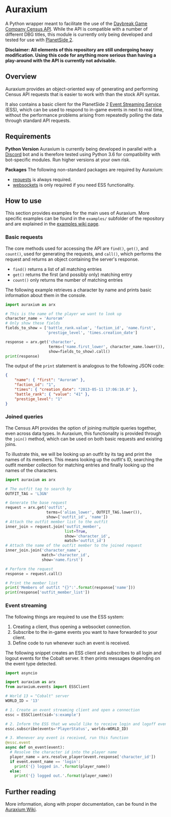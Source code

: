# Auraxium

A Python wrapper meant to facilitate the use of the [Daybreak Game Company Census API](https://census.daybreakgames.com/). While the API is compatible with a number of different DBG titles, this module is currently only being developed and tested for use with [PlanetSide 2](https://www.planetside2.com/).

**Disclaimer: All elements of this repository are still undergoing heavy modification. Using this code for anything more serious than having a play-around with the API is currently not advisable.**

## Overview

Auraxium provides an object-oriented way of generating and performing Census API requests that is easier to work with than the stock API syntax.

It also contains a basic client for the PlanetSide 2 [Event Streaming Service](https://census.daybreakgames.com/#what-is-websocket) (ESS), which can be used to respond to in-game events in next to real time, without the performance problems arising from repeatedly polling the data through standard API requests.

## Requirements

**Python Version**
Auraxium is currently being developed in parallel with a [Discord](https://discordapp.com/) bot and is therefore tested using Python 3.6 for compatibility with bot-specific modules. Run higher versions at your own risk.

**Packages**
The following non-standard packages are required by Auraxium:

- [requests](https://github.com/requests/requests) is always required.
- [websockets](https://github.com/aaugustin/websockets) is only required if you need ESS functionality.

## How to use

This section provides examples for the main uses of Auraxium. More specific examples can be found in the `examples/` subfolder of the repository and are explained in the [examples wiki page](https://github.com/leonhard-s/auraxium/wiki/Examples).

### Basic requests

The core methods used for accessing the API are `find()`, `get()`, and `count()`, used for generating the requests, and `call()`, which performs the request and returns an object containing the server's response.

* `find()` returns a list of all matching entries
* `get()` returns the first (and possibly only) matching entry
* `count()` only returns the number of matching entries

The following example retrieves a character by name and prints basic information about them in the console.

```py
import auraxium as arx

# This is the name of the player we want to look up
character_name = 'Auroram'
# Only show these fields
fields_to_show = ['battle_rank.value', 'faction_id', 'name.first',
                  'prestige_level', 'times.creation_date']

response = arx.get('character',
                   terms=('name.first_lower', character_name.lower()),
                   show=fields_to_show).call()
print(response)
```

The output of the `print` statement is analogous to the following JSON code:

```json
{
	"name": { "first": "Auroram" },
	"faction_id": "1",
	"times": { "creation_date": "2013-05-11 17:06:10.0" },
	"battle_rank": { "value": "41" },
	"prestige_level": "1"
}
```

### Joined queries

The Census API provides the option of joining multiple queries together, even across data types. In Auraxium, this functionality is provided through the `join()` method, which can be used on both basic requests and existing joins.

To illustrate this, we will be looking up an outfit by its tag and print the names of its members. This means looking up the outfit's ID, searching the outfit member collection for matching entries and finally looking up the names of the characters.

```py
import auraxium as arx

# The outfit tag to search by
OUTFIT_TAG = 'L3GN'

# Generate the base request
request = arx.get('outfit',
                  terms=('alias_lower', OUTFIT_TAG.lower()),
                  show=['outfit_id', 'name'])
# Attach the outfit member list to the outfit
inner_join = request.join('outfit_member',
                          list=True,
                          show='character_id',
                          match='outfit_id')
# Attach the name of the outfit member to the joined request
inner_join.join('character_name',
                match='character_id',
                show='name.first')

# Perform the request
response = request.call()

# Print the member list
print('Members of outfit "{}":'.format(response['name']))
print(response['outfit_member_list'])
```

### Event streaming

The following things are required to use the ESS system:
1. Creating a client, thus opening a websocket connection.
2. Subscribe to the in-game events you want to have forwarded to your client.
3. Define code to run whenever such an event is received.

The following snippet creates an ESS client and subscribes to all login and logout events for the Cobalt server. It then prints messages depending on the event type detected.

```py
import asyncio

import auraxium as arx
from auraxium.events import ESSClient

# World 13 = "Cobalt" server
WORLD_ID = '13'

# 1. Create an event streaming client and open a connection
essc = ESSClient(sid='s:example')

# 2. Inform the ESS that we would like to receive login and logoff events
essc.subscribe(events='PlayerStatus', worlds=WORLD_ID)

# 3. Whenever any event is received, run this function
@essc.event
async def on_event(event):
  # Resolve the character id into the player name
  player_name = arx.resolve_player(event.response['character_id'])
  if event.event_name == 'login':
    print('{} logged in.'.format(player_name))
  else:
    print('{} logged out.'.format(player_name))
```

## Further reading

More information, along with proper documentation, can be found in the [Auraxium Wiki](wiki).
